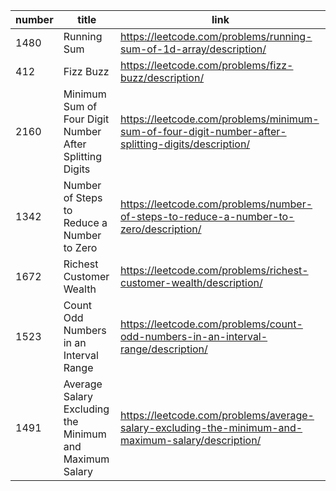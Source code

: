 | number |title                                  | link                                                                  |
| ------ | -------------------------------------- | --------------------------------------------------------------------- |
| 1480      | Running Sum                                 | https://leetcode.com/problems/running-sum-of-1d-array/description/                                |
| 412      | Fizz Buzz                                 | https://leetcode.com/problems/fizz-buzz/description/                                |
| 2160      | Minimum Sum of Four Digit Number After Splitting Digits                                 | https://leetcode.com/problems/minimum-sum-of-four-digit-number-after-splitting-digits/description/                                |
| 1342      | Number of Steps to Reduce a Number to Zero                                 | https://leetcode.com/problems/number-of-steps-to-reduce-a-number-to-zero/description/                                |
| 1672      | Richest Customer Wealth                                 | https://leetcode.com/problems/richest-customer-wealth/description/                                |
| 1523      | Count Odd Numbers in an Interval Range                                 | https://leetcode.com/problems/count-odd-numbers-in-an-interval-range/description/                                |
| 1491      | Average Salary Excluding the Minimum and Maximum Salary                                 | https://leetcode.com/problems/average-salary-excluding-the-minimum-and-maximum-salary/description/                                |
